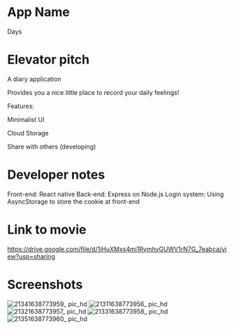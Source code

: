 # App Name
Days

# Elevator pitch
A diary application

Provides you a nice little place to record your daily feelings!

Features:

Minimalist UI

Cloud Storage

Share with others (developing)

# Developer notes 
Front-end: React native
Back-end: Express on Node.js
Login system: Using AsyncStorage to store the cookie at front-end

# Link to movie
https://drive.google.com/file/d/1jHuXMxs4mi1RymhyGUWV1rN7G_7eabca/view?usp=sharing

# Screenshots
![21341638773959_ pic_hd](https://user-images.githubusercontent.com/49468143/144807533-e4c17ddf-1ed6-4c7c-ad9f-4ff1a2b9aae1.jpg)
![21311638773956_ pic_hd](https://user-images.githubusercontent.com/49468143/144807560-8a50c682-83d9-4735-a6d1-7bce2a441693.jpg)
![21321638773957_ pic_hd](https://user-images.githubusercontent.com/49468143/144807587-099cfcd3-4731-4f01-a203-60eee93f733d.jpg)
![21331638773958_ pic_hd](https://user-images.githubusercontent.com/49468143/144807597-54180281-4094-4241-8e8e-b76385171244.jpg)
![21351638773960_ pic_hd](https://user-images.githubusercontent.com/49468143/144807613-f12f01f0-4ff7-4a1f-a474-e602c080dbab.jpg)
